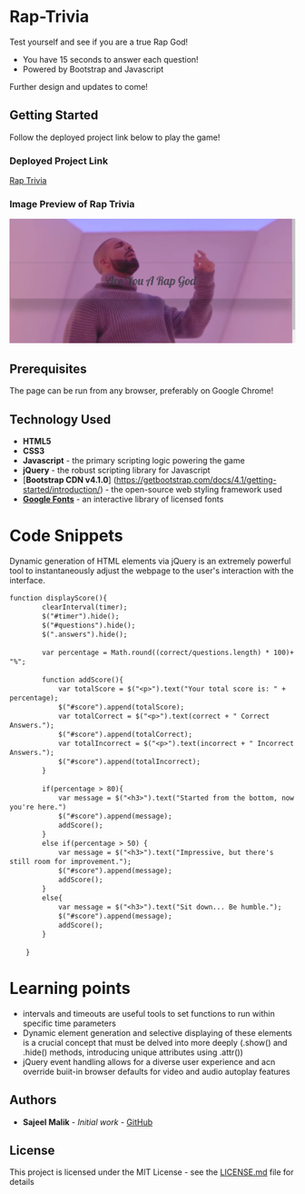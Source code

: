 # Rap-Trivia

Test yourself and see if you are a true Rap God!

* You have 15 seconds to answer each question!
* Powered by Bootstrap and Javascript

Further design and updates to come!

## Getting Started

Follow the deployed project link below to play the game!

### Deployed Project Link
<!-- make a link to the deployed site -->
 
[Rap Trivia](https://sajeelmalik.github.io/Rap-Trivia/)


### Image Preview of Rap Trivia
<!-- take a picture of the image and add it into the readme  -->
![Rap Trivia Preview](/assets/images/preview.jpg "Rap Trivia")

## Prerequisites

The page can be run from any browser, preferably on Google Chrome!

## Technology Used

* **HTML5**
* **CSS3** 
* **Javascript** - the primary scripting logic powering the game
* **jQuery** - the robust scripting library for Javascript
* [**Bootstrap CDN v4.1.0**]
(https://getbootstrap.com/docs/4.1/getting-started/introduction/) - the open-source web styling framework used
* [**Google Fonts**](https://fonts.google.com/) - an interactive library of licensed fonts 

# Code Snippets
<!-- put snippets of code inside ``` ``` so it will look like code -->
<!-- if you want to put blockquotes use a > -->

Dynamic generation of HTML elements via jQuery is an extremely powerful tool to instantaneously adjust the webpage to the user's interaction with the interface.

```
function displayScore(){
        clearInterval(timer);
        $("#timer").hide();
        $("#questions").hide();
        $(".answers").hide();

        var percentage = Math.round((correct/questions.length) * 100)+ "%";
  
        function addScore(){
            var totalScore = $("<p>").text("Your total score is: " + percentage);
            $("#score").append(totalScore);
            var totalCorrect = $("<p>").text(correct + " Correct Answers.");
            $("#score").append(totalCorrect);
            var totalIncorrect = $("<p>").text(incorrect + " Incorrect Answers.");
            $("#score").append(totalIncorrect);
        }

        if(percentage > 80){
            var message = $("<h3>").text("Started from the bottom, now you're here.")
            $("#score").append(message);
            addScore();
        }
        else if(percentage > 50) {
            var message = $("<h3>").text("Impressive, but there's still room for improvement.");
            $("#score").append(message); 
            addScore();
        }
        else{
            var message = $("<h3>").text("Sit down... Be humble.");
            $("#score").append(message); 
            addScore(); 
        }

    }

```

# Learning points
<!-- Learning points where you would write what you thought was helpful -->
* intervals and timeouts are useful tools to set functions to run within specific time parameters
* Dynamic element generation and selective displaying of these elements is a crucial concept that must be delved into more deeply (.show() and .hide() methods, introducing unique attributes using .attr())
* jQuery event handling allows for a diverse user experience and acn override buiit-in browser defaults for video and audio autoplay features


## Authors

* **Sajeel Malik** - *Initial work* - [GitHub](https://github.com/sajeelmalik)

## License

This project is licensed under the MIT License - see the [LICENSE.md](LICENSE.md) file for details
